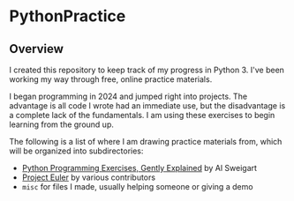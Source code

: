 # PythonPractice
## Overview
I created this repository to keep track of my progress in Python 3. I've been working my way through free, online practice materials.

I began programming in 2024 and jumped right into projects. The advantage is all code I wrote had an immediate use, but the disadvantage is a complete lack of the fundamentals. I am using these exercises to begin learning from the ground up.

The following is a list of where I am drawing practice materials from, which will be organized into subdirectories:
- [Python Programming Exercises, Gently Explained](https://inventwithpython.com/pythongently/) by Al Sweigart
- [Project Euler](https://projecteuler.net/) by various contributors
- `misc` for files I made, usually helping someone or giving a demo 
